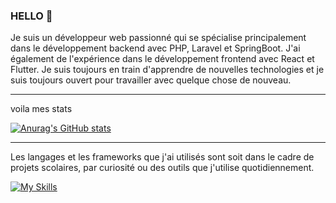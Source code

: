 ### HELLO 👋
Je suis un développeur web passionné qui se spécialise principalement dans le développement backend avec PHP, Laravel et SpringBoot. J'ai également de l'expérience dans le développement frontend avec React et Flutter. Je suis toujours en train d'apprendre de nouvelles technologies et je suis toujours ouvert pour travailler avec quelque chose de nouveau.

---
voila  mes stats


[![Anurag's GitHub stats](https://github-readme-stats.vercel.app/api?username=ourssympa)](https://github.com/anuraghazra/github-readme-stats)

---
Les langages et les frameworks que j'ai utilisés sont soit dans le cadre de projets scolaires, par curiosité ou des outils que j'utilise quotidiennement.


[![My Skills](https://skillicons.dev/icons?i=php,laravel,java,spring,react,vim,flutter,mysql,matlab,mongodb,html,postman,bootstrap,docker,git,python,linkedin,linux)](https://skillicons.dev)

<!--
**ourssympa/ourssympa** is a ✨ _special_ ✨ repository because its `README.md` (this file) appears on your GitHub profile.

Here are some ideas to get you started:

- 🔭 I’m currently working on ...
- 🌱 I’m currently learning ...
- 👯 I’m looking to collaborate on ...
- 🤔 I’m looking for help with ...
- 💬 Ask me about ...
- 📫 How to reach me: ...
- 😄 Pronouns: ...
- ⚡ Fun fact: ...
-->
